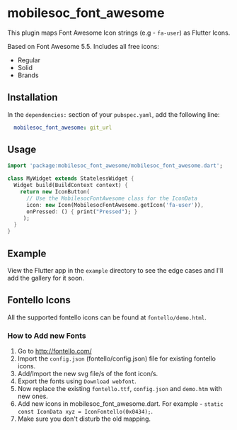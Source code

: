 # mobilesoc_font_awesome

This plugin maps Font Awesome Icon strings (e.g - `fa-user`) as Flutter Icons.

Based on Font Awesome 5.5. Includes all free icons:

  * Regular
  * Solid
  * Brands

## Installation

In the `dependencies:` section of your `pubspec.yaml`, add the following line:

```yaml
  mobilesoc_font_awesome: git_url
```

## Usage

```dart
import 'package:mobilesoc_font_awesome/mobilesoc_font_awesome.dart';

class MyWidget extends StatelessWidget {
  Widget build(BuildContext context) {
    return new IconButton(
      // Use the MobilesocFontAwesome class for the IconData
      icon: new Icon(MobilesocFontAwesome.getIcon('fa-user')), 
      onPressed: () { print("Pressed"); }
     );
  }
}
```

## Example

View the Flutter app in the `example` directory to see the edge cases and I'll add the gallery for it soon.

## Fontello Icons
All the supported fontello icons can be found at `fontello/demo.html`.

### How to Add new Fonts
1. Go to http://fontello.com/
2. Import the `config.json` (fontello/config.json) file for existing fontello icons.
3. Add/Import the new svg file/s of the font icon/s.
4. Export the fonts using `Download webfont`.
5. Now replace the existing `fontello.ttf`, `config.json` and `demo.htm` with new ones.
5. Add new icons in mobilesoc_font_awesome.dart. For example -  `static const IconData xyz = IconFontello(0x0434);`.
6. Make sure you don't disturb the old mapping.     